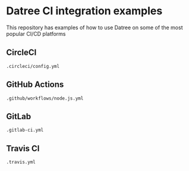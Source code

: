 # Datree CI integration examples

This repository has examples of how to use Datree on some of the most popular CI/CD platforms

## CircleCI

`.circleci/config.yml`

## GitHub Actions

`.github/workflows/node.js.yml`

## GitLab

`.gitlab-ci.yml`

## Travis CI

`.travis.yml`
